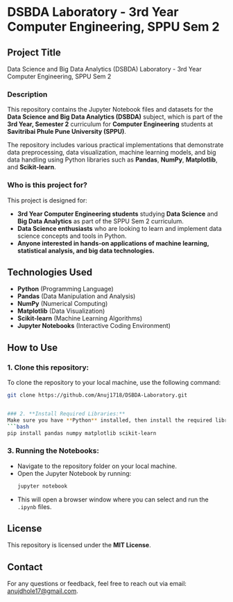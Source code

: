 # **DSBDA Laboratory - 3rd Year Computer Engineering, SPPU Sem 2**

## **Project Title**

Data Science and Big Data Analytics (DSBDA) Laboratory - 3rd Year Computer Engineering, SPPU Sem 2

### **Description**
This repository contains the Jupyter Notebook files and datasets for the **Data Science and Big Data Analytics (DSBDA)** subject, which is part of the **3rd Year, Semester 2** curriculum for **Computer Engineering** students at **Savitribai Phule Pune University (SPPU)**. 

The repository includes various practical implementations that demonstrate data preprocessing, data visualization, machine learning models, and big data handling using Python libraries such as **Pandas**, **NumPy**, **Matplotlib**, and **Scikit-learn**.

### **Who is this project for?**
This project is designed for:
- **3rd Year Computer Engineering students** studying **Data Science** and **Big Data Analytics** as part of the SPPU Sem 2 curriculum.
- **Data Science enthusiasts** who are looking to learn and implement data science concepts and tools in Python.
- **Anyone interested in hands-on applications of machine learning, statistical analysis, and big data technologies.**

## **Technologies Used**
- **Python** (Programming Language)
- **Pandas** (Data Manipulation and Analysis)
- **NumPy** (Numerical Computing)
- **Matplotlib** (Data Visualization)
- **Scikit-learn** (Machine Learning Algorithms)
- **Jupyter Notebooks** (Interactive Coding Environment)

## **How to Use**
### 1. **Clone this repository:**
   To clone the repository to your local machine, use the following command:
   ```bash
   git clone https://github.com/Anuj1718/DSBDA-Laboratory.git


### 2. **Install Required Libraries:**
   Make sure you have **Python** installed, then install the required libraries using:
   ```bash
   pip install pandas numpy matplotlib scikit-learn
   ```

### 3. **Running the Notebooks:**
   - Navigate to the repository folder on your local machine.
   - Open the Jupyter Notebook by running:
     ```bash
     jupyter notebook
     ```
   - This will open a browser window where you can select and run the `.ipynb` files.

## **License**
This repository is licensed under the **MIT License**.

## **Contact**
For any questions or feedback, feel free to reach out via email: [anujdhole17@gmail.com](mailto:anujdhole17@gmail.com).
```
